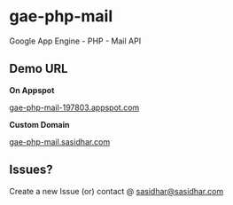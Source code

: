 # gae-php-mail

Google App Engine - PHP - Mail API

## Demo URL

**On Appspot**

[gae-php-mail-197803.appspot.com](https://gae-php-mail-197803.appspot.com/)

**Custom Domain**

[gae-php-mail.sasidhar.com](http://gae-php-mail.sasidhar.com/)

## Issues?

Create a new Issue (or) contact @ [sasidhar@sasidhar.com](mailto:sasidhar@sasidhar.com)
